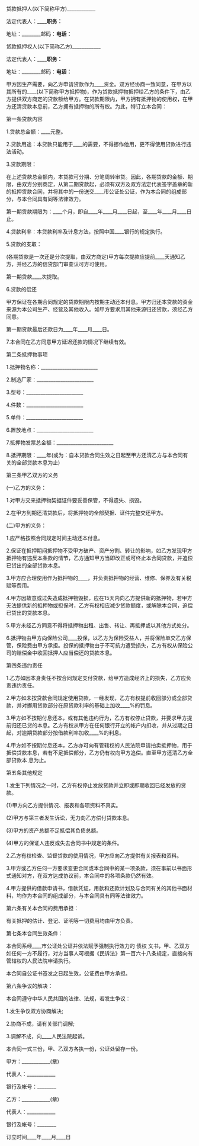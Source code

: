 
 


贷款抵押人(以下简称甲方)____________


法定代表人：________职务：____


地址：________邮码：____电话：____


贷款抵押权人(以下简称乙方)____________


法定代表人：________职务：____


地址：________邮码：____电话：____


甲方因生产需要，向乙方申请贷款作为____资金。双方经协商一致同意，在甲方以其所有的____(以下简称甲方抵押物)，作为贷款抵押物抵押给乙方的条件下，由乙方提供双方商定的贷款额给甲方。在贷款期限内，甲方拥有抵押物的使用权，在甲方还清贷款本息前，乙方拥有抵押物的所有权。为此，特订立本合同：


第一条贷款内容


1.贷款总金额：____元整。


2.贷款用途：本贷款只能用于____的需要，不得挪作他用，更不得使用贷款进行违法活动。


3.贷款期限：


在上述贷款总金额内，本贷款可分期、分笔周转审贷。因此，各期贷款的金额、期限，由双方分别商定，从第二期贷款起，必须有双方及双方法定代表签字盖章的新的抵押贷款合同，并将其中的一份送交____市公证处公证，作为本合同的组成部分，与本合同具有同等法律效力。


第一期贷款期限为：____个月，即自____年____月____日起，至____年____月____日止。


4.贷款利率：本贷款利率及计息方法，按照中国____银行的规定执行。


5.贷款的支取：


(各期贷款是一次还是分次提取，由双方商定)甲方每次提款应提前____天通知乙方，并经乙方的信贷部门审查认可方可使用。


第一期贷款____次提取。


6.贷款的偿还


甲方保证在各期合同规定的贷款期限内按期主动还本付息。甲方归还本贷款的资金来源为本公司生产、经营及其他收入。如甲方要求用其他来源归还贷款，须经乙方同意。


第一期贷款最后还款日为____年____月____日。


7.本合同在乙方同意甲方延迟还款的情况下继续有效。


第二条抵押物事项


1.抵押物名称：________________________


2.制造厂家：________________________


3.型号：________________________


4.件数：________________________


5.单件：________________________


6.置放地点：________________________


7.抵押物发票总金额：________________________


8.抵押期限：____年(或为：自本贷款合同生效之日起至甲方还清乙方与本合同有关的全部贷款本息为止)


第三条甲乙双方的义务


(一)乙方的义务：


1.对甲方交来抵押物契据证件要妥善保管，不得遗失、损毁。


2.在甲方到期还清贷款后，将抵押物的全部契据、证件完整交还甲方。


(二)甲方的义务：


1.应严格按照合同规定时间主动还本付息。


2.保证在抵押期间抵押物不受甲方破产、资产分割、转让的影响，如乙方发现甲方抵押物有违反本条款的情节，乙方通知甲方当即改正或可终止本合同贷款，并追偿已贷出的全部贷款本息。


3.甲方应合理使用作为抵押物的____，并负责抵押物的经营、维修、保养及有关税赋等费用。


4.甲方因故意或过失造成抵押物毁损，应在15天内向乙方提供新的抵押物，若甲方无法提供新的抵押物或担保时，乙方有权相应减少贷款额度，或解除本合同，追偿已贷出的贷款本息。


5.甲方未经乙方同意不得将抵押物出租、出售、转让、再抵押或以其他方式处分。


6.抵押物由甲方向保险公司____投保，以乙方为保险受益人，并将保险单交乙方保管，保险费由甲方承担。投保的抵押物由于不可抗力遭受损失，乙方有权从保险公司的赔偿金中收回抵押人应当偿还的贷款本息。


第四条违约责任


1.乙方如因本身责任不按合同规定支付贷款，给甲方造成经济上的损失，乙方应负责违约责任。


2.甲方如未按贷款合同规定使用贷款，一经发现，乙方有权提前收回部分或全部贷款，并对挪用贷款部分在原贷款利率的基础上加收____%的罚息。


3.甲方如不按期付息还本，或有其他违约行为，乙方有权停止贷款，并要求甲方提前归还已贷的本息。乙方有权从甲方在任何银行开立的帐户内扣收，并从过期之日起，对逾期贷款部分按借款利率加收____%的利息。


4.甲方如不按期付息还本，乙方亦可向有管辖权的人民法院申请拍卖抵押物，用于抵偿贷款本息，若有不足抵偿部分，乙方仍有权向甲方追偿。直至甲方还清乙方全部贷款本 息为止。


第五条其他规定


1.发生下列情况之一时，乙方有权停止发放贷款并立即或即期收回已经发放的贷款。


(1)甲方向乙方提供情况、报表和各项资料不真实。


(2)甲方与第三者发生诉讼，无力向乙方偿付贷款本息。


(3)甲方的资产总额不足抵偿其负债总额。


(4)甲方的保证人违反或失去合同书中规定的条件。


2.乙方有权检查、监督贷款的使用情况，甲方应向乙方提供有关报表和资料。


3.甲方或乙方任何一方要求变更合同或本合同中的某一项条款，须在事前以书面形式通知对方，在双方达成协议前，本合同中的各项条款仍然有效。


4.甲方提供的借款申请书，借款凭证，用款和还款计划及与合同有关的其他书面材料，均作为本合同的组成部分，与本合同具有同等法律效力。


第六条有关本合同的费用承担：


有关抵押的估计、登记、证明等一切费用均由甲方负责。


第七条本合同生效条件：


本合同系经____市公证处公证并依法赋予强制执行效力的
债权
文书，甲、乙双方如任何一方不履行，对方当事人可根据《民诉法》第一百六十八条规定，直接向有管辖权的人民法院申请执行。


本合同自公证书签发之日起生效，公证费由甲方承担。


第八条争议的解决：


本合同遵守中华人民共国的法律、法规，若发生争议：


1.发生争议双方协商解决;


2.协商不成，请有关部门调解;


3.调解不成，向____人民法院起诉。


本合同一式三份，甲、乙双方各执一份，公证处留存一份。


甲方：____________(章)


代表人：____________


银行及帐号：________


乙方：____________(章)


代表人：____________


银行及帐号：________


订立时间____年____月____日
 


 

 
 
 
 
 
  


  
 

  


  


  
 
 
 
 

